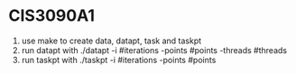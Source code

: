 # CIS3090A1
1) use make to create data, datapt, task and taskpt
2) run datapt with ./datapt -i #iterations -points #points -threads #threads
3) run taskpt with ./taskpt -i #iterations -points #points